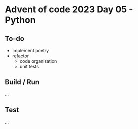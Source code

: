 # Advent of code 2023 Day 05 - Python

## To-do

* Implement poetry
* refactor
  * code organisation
  * unit tests

## Build / Run

...

## Test

...
